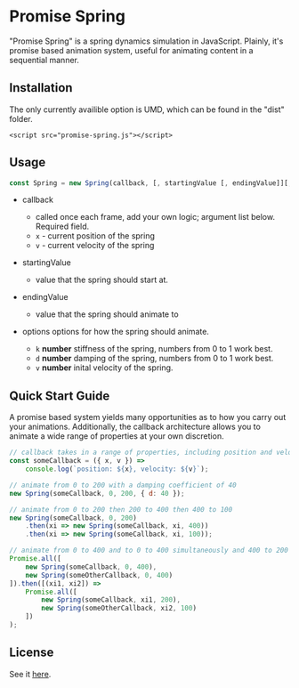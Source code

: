 # Promise Spring

"Promise Spring" is a spring dynamics simulation in JavaScript. Plainly, it's promise based animation system, useful for animating content in a sequential manner.

## Installation
The only currently availible option is UMD, which can be found in the "dist" folder.
```
<script src="promise-spring.js"></script>
```

## Usage
```javascript
const Spring = new Spring(callback, [, startingValue [, endingValue]][,options]);
```
- callback
    - called once each frame, add your own logic; argument list below. Required field.
    - `x` - current position of the spring
    - `v` - current velocity of the spring
- startingValue
    - value that the spring should start at. 
- endingValue
    - value that the spring should animate to
- options
    options for how the spring should animate.
    
    - `k` **number** stiffness of the spring, numbers from 0 to 1 work best.
    - `d` **number** damping of the spring, numbers from 0 to 1 work best.
    - `v` **number** inital velocity of the spring.
    
## Quick Start Guide

A promise based system yields many opportunities as to how you carry out your animations. Additionally, the callback architecture allows you to animate a wide range of properties at your own discretion.

```javascript
// callback takes in a range of properties, including position and velocity
const someCallback = ({ x, v }) =>
    console.log(`position: ${x}, velocity: ${v}`);

// animate from 0 to 200 with a damping coefficient of 40
new Spring(someCallback, 0, 200, { d: 40 });

// animate from 0 to 200 then 200 to 400 then 400 to 100
new Spring(someCallback, 0, 200)
    .then(xi => new Spring(someCallback, xi, 400))
    .then(xi => new Spring(someCallback, xi, 100));

// animate from 0 to 400 and to 0 to 400 simultaneously and 400 to 200 and 400 to 100 simultaneously
Promise.all([
    new Spring(someCallback, 0, 400),
    new Spring(someOtherCallback, 0, 400)
]).then([(xi1, xi2]) => 
    Promise.all([
        new Spring(someCallback, xi1, 200),
        new Spring(someOtherCallback, xi2, 100)
    ])
);
```
## License

See it [here](http://github.com/samolaogun/spring/blob/master/LICENSE).

